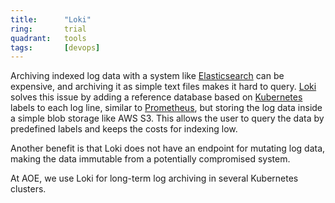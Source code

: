```yaml
---
title:      "Loki"
ring:       trial
quadrant:   tools
tags:       [devops]
---
```


Archiving indexed log data with a system like [Elasticsearch](../platforms-and-aoe-services/elasticsearch.html) can be expensive, and archiving it as simple text files makes it hard to query. [Loki](https://grafana.com/oss/loki/) solves this issue by adding a reference database based on [Kubernetes](../platforms-and-aoe-services/kubernetes.html) labels to each log line, similar to [Prometheus](../platforms-and-aoe-services/prometheus.html), but storing the log data inside a simple blob storage like AWS S3. This allows the user to query the data by predefined labels and keeps the costs for indexing low.

Another benefit is that Loki does not have an endpoint for mutating log data, making the data immutable from a potentially compromised system.

At AOE, we use Loki for long-term log archiving in several Kubernetes clusters.
